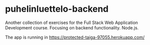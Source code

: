 # puhelinluettelo-backend
Another collection of exercises for the Full Stack Web Application Development course. Focusing on backend functionality. Node.js.

The app is running in https://protected-taiga-97055.herokuapp.com/
